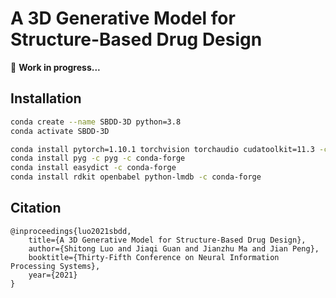 # A 3D Generative Model for Structure-Based Drug Design

:construction: **Work in progress...**



## Installation

```bash
conda create --name SBDD-3D python=3.8
conda activate SBDD-3D

conda install pytorch=1.10.1 torchvision torchaudio cudatoolkit=11.3 -c pytorch
conda install pyg -c pyg -c conda-forge
conda install easydict -c conda-forge
conda install rdkit openbabel python-lmdb -c conda-forge
```



## Citation

```
@inproceedings{luo2021sbdd,
    title={A 3D Generative Model for Structure-Based Drug Design},
    author={Shitong Luo and Jiaqi Guan and Jianzhu Ma and Jian Peng},
    booktitle={Thirty-Fifth Conference on Neural Information Processing Systems},
    year={2021}
}
```

